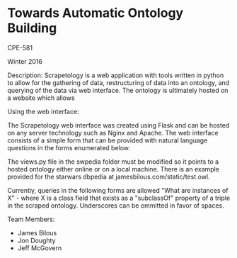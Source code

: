 # Towards Automatic Ontology Building
CPE-581

Winter 2016

Description: Scrapetology is a web application with tools written in python to allow
for the gathering of data, restructuring of data into an ontology, and querying of the
data via web interface. The ontology is ultimately hosted on a website which allows

Using the web interface:

The Scrapetology web interface was created using Flask and can be hosted on any server
technology such as Nginx and Apache. The web interface consists of a simple form
that can be provided with natural language questions in the forms enumerated below.

The views.py file in the swpedia folder must be modified so it points to a hosted
ontology either online or on a local machine. There is an example provided for 
the starwars dbpedia at jamesbilous.com/static/test.owl.

Currently, queries in the following forms are allowed
	"What are instances of X" - where X is a class field that exists as a "subclassOf"
	property of a triple in the scraped ontology. Underscores can be ommitted in favor of spaces. 

Team Members:
* James Bilous
* Jon Doughty
* Jeff McGovern
